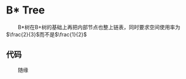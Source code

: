 # B* Tree
&emsp;&emsp; B*树在B+树的基础上再把内部节点也整上链表，同时要求空间使用率为$\frac{2}{3}$而不是$\frac{1}{2}$

## 代码
&emsp;&emsp; 随缘



